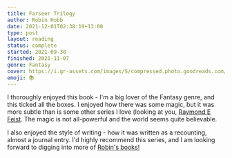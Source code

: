 ```yaml
---
title: Farseer Trilogy
author: Robin Hobb
date: 2021-12-01T02:38:19+13:00
type: post
layout: reading
status: complete
started: 2021-09-30
finished: 2021-11-07
genre: Fantasy
cover: https://i.gr-assets.com/images/S/compressed.photo.goodreads.com/books/1447493572i/10762697._SS2000_.jpg
emoji: 📚
---
```


I thoroughly enjoyed this book - I'm a big lover of the Fantasy genre, and this ticked all the boxes. I enjoyed how there was some magic, but it was more subtle than is some other series I love (looking at you, [Raymond E Feist](http://www.crydee.com/raymond-feist/book-series). The magic is not all-powerful and the world seems quite believable.

I also enjoyed the style of writing - how it was written as a recounting, almost a journal entry. I'd highly recommend this series, and I am looking forward to digging into more of [Robin's books!](http://www.robinhobb.com/works.htm)
